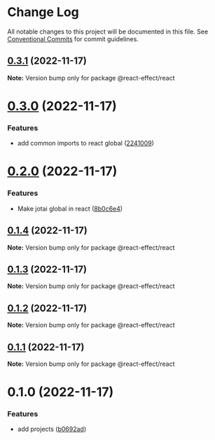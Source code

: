 # Change Log

All notable changes to this project will be documented in this file.
See [Conventional Commits](https://conventionalcommits.org) for commit guidelines.

## [0.3.1](https://github.com/tim-smart/react-effect/compare/@react-effect/react@0.3.0...@react-effect/react@0.3.1) (2022-11-17)

**Note:** Version bump only for package @react-effect/react

# [0.3.0](https://github.com/tim-smart/react-effect/compare/@react-effect/react@0.2.0...@react-effect/react@0.3.0) (2022-11-17)

### Features

- add common imports to react global ([2241009](https://github.com/tim-smart/react-effect/commit/2241009464175abfb8788d2223de980b42b2a7a0))

# [0.2.0](https://github.com/tim-smart/react-effect/compare/@react-effect/react@0.1.4...@react-effect/react@0.2.0) (2022-11-17)

### Features

- Make jotai global in react ([8b0c6e4](https://github.com/tim-smart/react-effect/commit/8b0c6e443aed0993943eaaae05394a20235b9699))

## [0.1.4](https://github.com/tim-smart/react-effect/compare/@react-effect/react@0.1.3...@react-effect/react@0.1.4) (2022-11-17)

**Note:** Version bump only for package @react-effect/react

## [0.1.3](https://github.com/tim-smart/react-effect/compare/@react-effect/react@0.1.2...@react-effect/react@0.1.3) (2022-11-17)

**Note:** Version bump only for package @react-effect/react

## [0.1.2](https://github.com/tim-smart/react-effect/compare/@react-effect/react@0.1.1...@react-effect/react@0.1.2) (2022-11-17)

**Note:** Version bump only for package @react-effect/react

## [0.1.1](https://github.com/tim-smart/react-effect/compare/@react-effect/react@0.1.0...@react-effect/react@0.1.1) (2022-11-17)

**Note:** Version bump only for package @react-effect/react

# 0.1.0 (2022-11-17)

### Features

- add projects ([b0692ad](https://github.com/tim-smart/react-effect/commit/b0692ad727f55c0c0623c2af1cfde45a9bc8dc8c))
